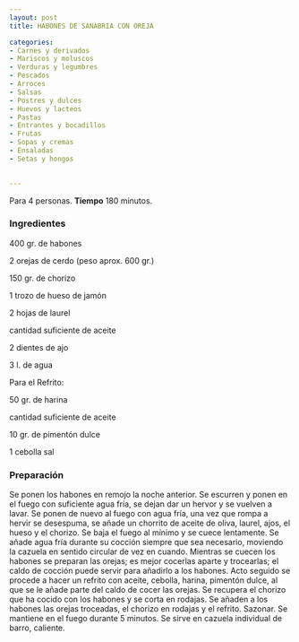 ```yaml
---
layout: post
title: HABONES DE SANABRIA CON OREJA

categories:
- Carnes y derivados
- Mariscos y moluscos
- Verduras y legumbres
- Pescados
- Arroces
- Salsas
- Postres y dulces
- Huevos y lacteos
- Pastas
- Entrantes y bocadillos
- Frutas
- Sopas y cremas
- Ensaladas
- Setas y hongos
 

---
```


Para 4 personas.
<b>Tiempo</b> 180 minutos.

<h3>Ingredientes</h3>

400 gr. de habones

2 orejas de cerdo (peso aprox. 600 gr.)

150 gr. de chorizo

1 trozo de hueso de jamón

2 hojas de laurel

cantidad suficiente de aceite

2 dientes de ajo

3 l. de agua

Para el Refrito:

50 gr. de harina

cantidad suficiente de aceite

10 gr. de pimentón dulce

1 cebolla sal

<h3>Preparación</h3>

Se ponen los habones en remojo la noche anterior. Se escurren y ponen en el fuego con suficiente agua fría, se dejan dar un hervor y se vuelven a lavar. Se ponen de nuevo al fuego con agua fría, una vez que rompa a hervir se desespuma, se añade un chorrito de aceite de oliva, laurel, ajos, el hueso y el chorizo. Se baja el fuego al mínimo y se cuece lentamente. Se añade agua fría durante su cocción siempre que sea necesario, moviendo la cazuela en sentido circular de vez en cuando. Mientras se cuecen los habones se preparan las orejas; es mejor cocerlas aparte y trocearlas; el caldo de cocción puede servir para añadirlo a los habones. Acto seguido se procede a hacer un refrito con aceite, cebolla, harina, pimentón dulce, al que se le añade parte del caldo de cocer las orejas. Se recupera el chorizo que ha cocido con los habones y se corta en rodajas. Se añaden a los habones las orejas troceadas, el chorizo en rodajas y el refrito. Sazonar. Se mantiene en el fuego durante 5 minutos. Se sirve en cazuela individual de barro, caliente.

